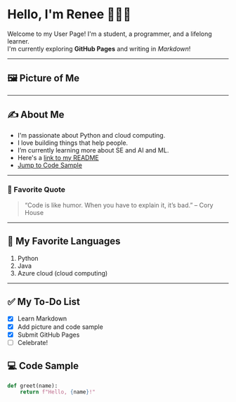 # Hello, I'm Renee 👩🏽‍💻

Welcome to my User Page! I'm a student, a programmer, and a lifelong learner.  
I'm currently exploring **GitHub Pages** and writing in *Markdown*!

---

## 🖼️ Picture of Me
<!-- ![My Photo](images/FullSizeRender.jpeg)  -->

---

## ✍️ About Me

- I'm passionate about Python and cloud computing.
- I love building things that help people.
- I’m currently learning more about SE and AI and ML.
- Here's a [link to my README](./README.md)
- [Jump to Code Sample](#code-sample)

---

### 💬 Favorite Quote

> “Code is like humor. When you have to explain it, it’s bad.” – Cory House

---

## 🔢 My Favorite Languages

1. Python  
2. Java
3. Azure cloud (cloud computing)

---

## ✅ My To-Do List

- [x] Learn Markdown  
- [x] Add picture and code sample  
- [x] Submit GitHub Pages  
- [ ] Celebrate!

## 💻 Code Sample

```python
def greet(name):
    return f"Hello, {name}!"

